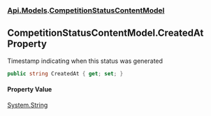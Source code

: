 ### [Api.Models](Api_Models.md 'Api.Models').[CompetitionStatusContentModel](Api_Models_CompetitionStatusContentModel.md 'Api.Models.CompetitionStatusContentModel')
## CompetitionStatusContentModel.CreatedAt Property
Timestamp indicating when this status was generated  
```csharp
public string CreatedAt { get; set; }
```
#### Property Value
[System.String](https://docs.microsoft.com/en-us/dotnet/api/System.String 'System.String')
